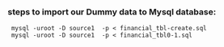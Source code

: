 ### steps to import our Dummy data to Mysql database:


```
 mysql -uroot -D source1  -p < financial_tbl-create.sql
 mysql -uroot -D source1  -p < financial_tbl0-1.sql


```